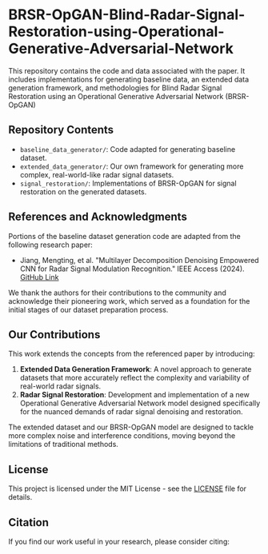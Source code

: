 # BRSR-OpGAN-Blind-Radar-Signal-Restoration-using-Operational-Generative-Adversarial-Network

This repository contains the code and data associated with the paper. It includes implementations for generating baseline data, an extended data generation framework, and methodologies for Blind Radar Signal Restoration using an Operational Generative Adversarial Network (BRSR-OpGAN)

## Repository Contents
- `baseline_data_generator/`: Code adapted for generating baseline dataset.
- `extended_data_generator/`: Our own framework for generating more complex, real-world-like radar signal datasets.
- `signal_restoration/`: Implementations of BRSR-OpGAN for signal restoration on the generated datasets.

## References and Acknowledgments
Portions of the baseline dataset generation code are adapted from the following research paper:

- Jiang, Mengting, et al. "Multilayer Decomposition Denoising Empowered CNN for Radar Signal Modulation Recognition." IEEE Access (2024). [GitHub Link](https://github.com/stu-cjlu-sp/rsrc-for-pub/tree/main/VMD-LMD-WT)

We thank the authors for their contributions to the community and acknowledge their pioneering work, which served as a foundation for the initial stages of our dataset preparation process.

## Our Contributions
This work extends the concepts from the referenced paper by introducing:
1. **Extended Data Generation Framework**: A novel approach to generate datasets that more accurately reflect the complexity and variability of real-world radar signals.
2. **Radar Signal Restoration**: Development and implementation of a new Operational Generative Adversarial Network model designed specifically for the nuanced demands of radar signal denoising and restoration.

The extended dataset and our BRSR-OpGAN model are designed to tackle more complex noise and interference conditions, moving beyond the limitations of traditional methods.

## License
This project is licensed under the MIT License - see the [LICENSE](LICENSE) file for details.

## Citation
If you find our work useful in your research, please consider citing:
